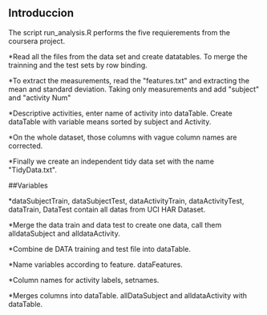 ## Introduccion
The script run_analysis.R performs the five requierements from the coursera project.

*Read all the files from the data set and create datatables. To merge the trainning and the test sets by row binding.

*To extract the measurements, read the "features.txt" and extracting the mean and standard deviation. Taking only measurements and add "subject" and "activity Num"

*Descriptive activities, enter name of activity into dataTable. Create dataTable with variable means sorted by subject and Activity.

*On the whole dataset, those columns with vague column names are corrected.

*Finally we create an independent tidy data set with the name "TidyData.txt".

##Variables

*dataSubjectTrain, dataSubjectTest, dataActivityTrain, dataActivityTest, dataTrain, DataTest contain all datas from UCI HAR Dataset.

*Merge the data train and data test to create one data, call them alldataSubject and alldataActivity.

*Combine de DATA training and test file into dataTable.

*Name variables according to feature. dataFeatures.

*Column names for activity labels, setnames.

*Merges columns into dataTable. allDataSubject and alldataActivity with dataTable.
